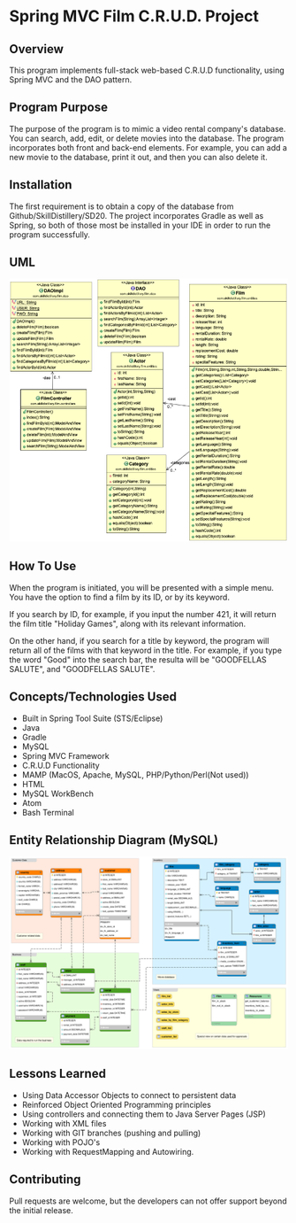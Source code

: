 # Spring MVC Film C.R.U.D. Project

## Overview
This program implements full-stack web-based C.R.U.D functionality, using Spring MVC and the DAO pattern.  

## Program Purpose
The purpose of the program is to mimic a video rental company's database.  You can search, add, edit, or delete movies into the database.  The program incorporates both front and back-end elements.  For example, you can add a new movie to the database, print it out, and then you can also delete it.  

## Installation
The first requirement is to obtain a copy of the database from Github/SkillDistillery/SD20.  The project incorporates Gradle as well as Spring, so both of those most be installed in your IDE in order to run the program successfully.   

## UML
![UML](https://github.com/alfarog1/SpringMVCFilmCRUD/blob/master/MVCFilmSiteUML.png)

## How To Use
When the program is initiated, you will be presented with a simple menu.  You have the option to find a film by its ID, or by its keyword.  

If you search by ID, for example, if you input the number 421, it will return the film title "Holiday Games", along with its relevant information.  

On the other hand, if you search for a title by keyword, the program will return all of the films with that keyword in the title.  For example, if you type the word "Good" into the search bar, the resulta will be "GOODFELLAS SALUTE", and "GOODFELLAS SALUTE".

## Concepts/Technologies Used
- Built in Spring Tool Suite (STS/Eclipse)
- Java
- Gradle
- MySQL
- Spring MVC Framework
- C.R.U.D Functionality
- MAMP (MacOS, Apache, MySQL, PHP/Python/Perl(Not used))
- HTML
- MySQL WorkBench
- Atom
- Bash Terminal

## Entity Relationship Diagram (MySQL)
![ERD](https://github.com/alfarog1/SpringMVCFilmCRUD/blob/master/FilmSiteERDiagram.png)

## Lessons Learned
- Using Data Accessor Objects to connect to persistent data
- Reinforced Object Oriented Programming  principles
- Using controllers and connecting them to Java Server Pages (JSP)
- Working with XML files
- Working with GIT branches (pushing and pulling)
- Working with POJO's
- Working with RequestMapping and Autowiring.

## Contributing

Pull requests are welcome, but the developers can not offer support beyond the initial release.  
